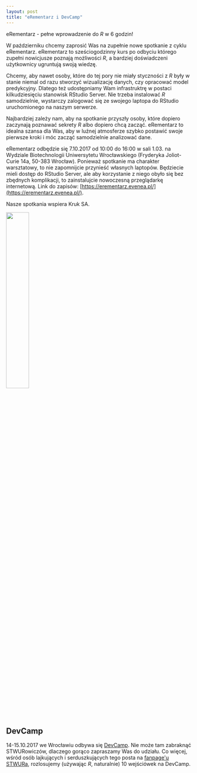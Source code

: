 ```yaml
---
layout: post
title: "eRementarz i DevCamp"
---
```


eRementarz - pełne wprowadzenie do *R* w 6 godzin!

W październiku chcemy zaprosić Was na zupełnie nowe spotkanie z cyklu eRementarz. eRementarz to sześciogodzinny kurs po odbyciu którego zupełni nowicjusze poznają możliwości *R*, a bardziej doświadczeni użytkownicy ugruntują swoją wiedzę.

Chcemy, aby nawet osoby, które do tej pory nie miały styczności z *R* były w stanie niemal od razu stworzyć wizualizację danych, czy opracować model predykcyjny. Dlatego też udostępniamy Wam infrastruktrę w postaci kilkudziesięciu stanowisk RStudio Server. Nie trzeba instalować *R* samodzielnie, wystarczy zalogować się ze swojego laptopa do RStudio uruchomionego na naszym serwerze.

Najbardziej zależy nam, aby na spotkanie przyszły osoby, które dopiero zaczynają poznawać sekrety *R* albo dopiero chcą zacząć. eRementarz to idealna szansa dla Was, aby w luźnej atmosferze szybko postawić swoje pierwsze kroki i móc zacząć samodzielnie analizować dane.

eRementarz odbędzie się 7.10.2017 od 10:00 do 16:00 w sali 1.03. na Wydziale Biotechnologii Uniwersytetu Wrocławskiego (Fryderyka Joliot-Curie 14a, 50-383 Wrocław). Ponieważ spotkanie ma charakter warsztatowy, to nie zapomnijcie przynieść własnych laptopów. Będziecie mieli dostęp do RStudio Server, ale aby korzystanie z niego obyło się bez zbędnych komplikacji, to zainstalujcie nowoczesną przeglądarkę internetową. Link do zapisów: [https://erementarz.evenea.pl/](https://erementarz.evenea.pl/).

Nasze spotkania wspiera Kruk SA.

<img src='https://stwur.github.io/STWUR//images/kruk_logo.jpg' id="logo" height="35%" width="35%"/>

## DevCamp

14-15.10.2017 we Wrocławiu odbywa się [DevCamp](http://devcamp.pl/). Nie może tam zabraknąć STWURowiczów, dlaczego gorąco zapraszamy Was do udziału. Co więcej, wśród osób lajkujących i serduszkujących tego posta na [fanpage'u STWURa](https://www.facebook.com/stwur), rozlosujemy (używając *R*, naturalnie) 10 wejściówek na DevCamp. 
